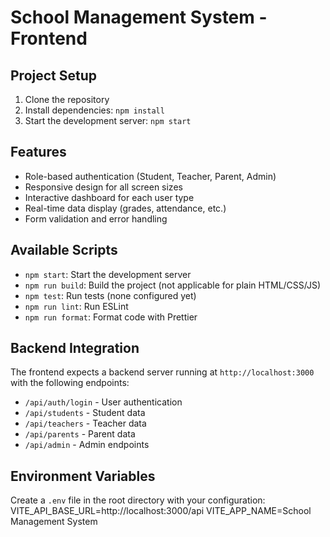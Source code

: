 # School Management System - Frontend

## Project Setup

1. Clone the repository
2. Install dependencies: `npm install`
3. Start the development server: `npm start`

## Features

- Role-based authentication (Student, Teacher, Parent, Admin)
- Responsive design for all screen sizes
- Interactive dashboard for each user type
- Real-time data display (grades, attendance, etc.)
- Form validation and error handling

## Available Scripts

- `npm start`: Start the development server
- `npm run build`: Build the project (not applicable for plain HTML/CSS/JS)
- `npm test`: Run tests (none configured yet)
- `npm run lint`: Run ESLint
- `npm run format`: Format code with Prettier

## Backend Integration

The frontend expects a backend server running at `http://localhost:3000` with the following endpoints:

- `/api/auth/login` - User authentication
- `/api/students` - Student data
- `/api/teachers` - Teacher data
- `/api/parents` - Parent data
- `/api/admin` - Admin endpoints

## Environment Variables

Create a `.env` file in the root directory with your configuration:
VITE_API_BASE_URL=http://localhost:3000/api
VITE_APP_NAME=School Management System